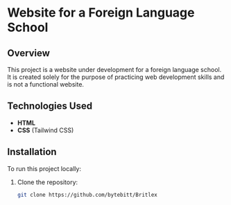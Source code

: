 # Website for a Foreign Language School

## Overview
This project is a website under development for a foreign language school. It is created solely for the purpose of practicing web development skills and is not a functional website.

## Technologies Used
- **HTML**
- **CSS** (Tailwind CSS)

## Installation

To run this project locally:

1. Clone the repository:
   ```bash
   git clone https://github.com/bytebitt/Britlex
